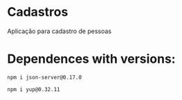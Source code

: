 # Cadastros
Aplicação para cadastro de pessoas

# Dependences with versions:

```
npm i json-server@0.17.0
```

``` 
npm i yup@0.32.11
```